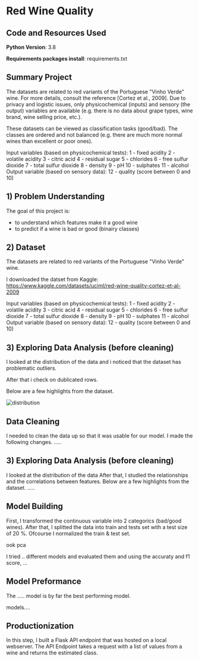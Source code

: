 # Red Wine Quality 



## Code and Resources Used 
**Python Version**: 3.8

**Requirements packages install**: requirements.txt

## Summary Project
The datasets are related to red variants of the Portuguese "Vinho Verde" wine. For more details, consult the reference [Cortez et al., 2009]. Due to privacy and logistic issues, only physicochemical (inputs) and sensory (the output) variables are available (e.g. there is no data about grape types, wine brand, wine selling price, etc.).

These datasets can be viewed as classification tasks (good/bad). The classes are ordered and not balanced (e.g. there are much more normal wines than excellent or poor ones).

Input variables (based on physicochemical tests): 1 - fixed acidity 2 - volatile acidity 3 - citric acid 4 - residual sugar 5 - chlorides 6 - free sulfur dioxide 7 - total sulfur dioxide 8 - density 9 - pH 10 - sulphates 11 - alcohol Output variable (based on sensory data): 12 - quality (score between 0 and 10)

## 1) Problem Understanding
The goal of this project is:
  - to understand which features make it a good wine
  - to predict if a wine is bad or good (binairy classes)

## 2) Dataset

The datasets are related to red variants of the Portuguese "Vinho Verde" wine.

I downloaded the datset from Kaggle: https://www.kaggle.com/datasets/uciml/red-wine-quality-cortez-et-al-2009

Input variables (based on physicochemical tests): 1 - fixed acidity 2 - volatile acidity 3 - citric acid 4 - residual sugar 5 - chlorides 6 - free sulfur dioxide 7 - total sulfur dioxide 8 - density 9 - pH 10 - sulphates 11 - alcohol Output variable (based on sensory data): 12 - quality (score between 0 and 10)


## 3) Exploring Data Analysis (before cleaning)
I looked at the distribution of the data and i noticed that the dataset has problematic outliers.

After that i check on dublicated rows.

Below are a few highlights from the dataset. 

![distribution](https://user-images.githubusercontent.com/43603147/228236149-a211f1cc-e800-4b31-979d-37f759190b18.PNG)



## Data Cleaning
I needed to clean the data up so that it was usable for our model. I made the following changes.
.....

## 3) Exploring Data Analysis (before cleaning)
I looked at the distribution of the data 
After that, I studied the relationships and the correlations between features. 
Below are a few highlights from the dataset. 
.....

## Model Building
First, I transformed the continuous variable into 2 categorics (bad/good wines). After that, I splitted the data into train and tests set with a test size of 20 %.
Ofcourse I normalized the train & test set. 

ook pca 

I tried .. different models and evaluated them and using the accuraty and f1 score, ...


## Model Preformance
The ..... model is by far the best performing model. 

models....

## Productionization
In this step, I built a Flask API endpoint that was hosted on a local webserver. 
The API Endpoint takes a request with a list of values from a wine and returns the estimated  class.

